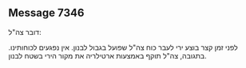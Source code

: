 ## Message 7346

דובר צה"ל:

לפני זמן קצר בוצע ירי לעבר כוח צה"ל שפועל בגבול לבנון. אין נפגעים לכוחותינו. בתגובה, צה"ל תוקף באמצעות ארטילריה את מקור הירי בשטח לבנון.

